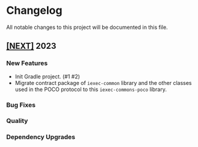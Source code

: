 # Changelog

All notable changes to this project will be documented in this file.

## [[NEXT]](https://github.com/iExecBlockchainComputing/iexec-commons-poco/releases/tag/vNEXT) 2023

### New Features
- Init Gradle project. (#1 #2)
- Migrate contract package of `iexec-common` library and the other classes used in the POCO protocol to this `iexec-commons-poco` library. 
### Bug Fixes
### Quality
### Dependency Upgrades
